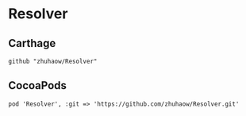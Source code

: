 # Resolver

## Carthage

```
github "zhuhaow/Resolver"
```

## CocoaPods

```
pod 'Resolver', :git => 'https://github.com/zhuhaow/Resolver.git'
```